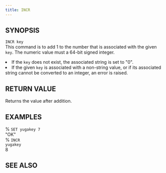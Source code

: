 ```yaml
---
title: INCR
---
```


## SYNOPSIS
<code>INCR key</code><br>
This command is to add 1 to the number that is associated with the given <code>key</code>. The numeric value must a 64-bit signed integer.
<li>If the <code>key</code> does not exist, the associated string is set to "0".</li>
<li>If the given <code>key</code> is associated with a non-string value, or if its associated string cannot be converted to an integer, an error is raised.</li>

## RETURN VALUE
Returns the value after addition.

## EXAMPLES
% <code>SET yugakey 7</code><br>
"OK"<br>
% <code>INCR yugakey</code><br>
8<br>

## SEE ALSO
